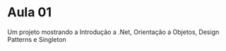 Aula 01
=======

Um projeto mostrando a Introdução a .Net, Orientação a Objetos, Design Patterns e Singleton

